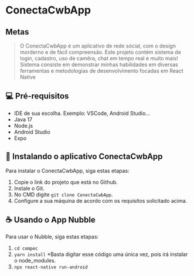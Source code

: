 
<h1>ConectaCwbApp</h1>

## Metas
> O ConectaCwbApp é um aplicativo de rede sócial, com o design morderno e de fácil compreensão. Este projeto contém sistema de login, cadastro, uso de camêra, chat em tempo real e muito mais!
> Sistema consiste em demonstrar minhas habilidades em diversas ferramentas e metodologias de desenvolvimento focadas em React Native

## 💻 Pré-requisitos
 * IDE de sua escolha. Exemplo: VSCode, Android Studio...
 * Java 17
 * Node.js
 * Android Studio
 * Expo

## 🚀 Instalando o aplicativo ConectaCwbApp
Para instalar o ConectaCwbApp, siga estas etapas:
1. Copie o link do projeto que está no Github.
2. Instale o Git.
3. No CMD digite `git clone ConectaCwbApp`.
4. Configure a sua máquina de acordo com os requisitos solicitado acima.

## ☕ Usando o App Nubble
Para usar o Nubble, siga estas etapas:
1. `cd compec`
2. `yarn install` *Basta digitar esse código uma única vez, pois irá instalar o node_modules.
3. `npx react-native run-android`
